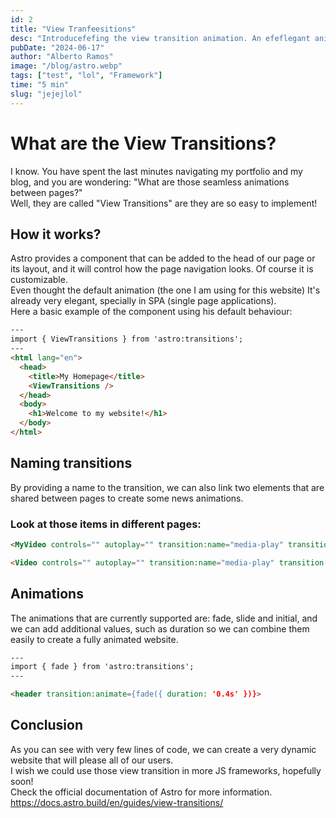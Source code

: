 ```yaml
---
id: 2
title: "View Tranfeesitions"
desc: "Introducefefing the view transition animation. An efeflegant animation that triggers when navigating a site."
pubDate: "2024-06-17"
author: "Alberto Ramos"
image: "/blog/astro.webp"
tags: ["test", "lol", "Framework"]
time: "5 min"
slug: "jejejlol"
---
```


# What are the View Transitions?
I know. You have spent the last minutes navigating my portfolio and my blog, and you are wondering: "What are those seamless animations between pages?"
<br>
Well, they are called "View Transitions" are they are so easy to implement!

## How it works?
Astro provides a <viewTransitions /> component that can be added to the head of our page or its layout, and it will control how the page navigation looks. Of course it is customizable.
<br>
Even thought the default animation (the one I am using for this website) It's already very elegant, specially in SPA (single page applications).
<br>
Here a basic example of the component using his default behaviour:


```html
---
import { ViewTransitions } from 'astro:transitions';
---
<html lang="en">
  <head>
    <title>My Homepage</title>
    <ViewTransitions />
  </head>
  <body>
    <h1>Welcome to my website!</h1>
  </body>
</html>

```
## Naming transitions
By providing a name to the transition, we can also link two elements that are shared between pages to create some news animations.

### Look at those items in different pages:
```html
<MyVideo controls="" autoplay="" transition:name="media-play" transition:persist />

```

```html
<Video controls="" autoplay="" transition:name="media-play" transition:persist />
```

## Animations
The animations that are currently supported are: fade, slide and initial, and we can add additional values, such as duration so we can combine them easily to create a fully animated website.
```html
---
import { fade } from 'astro:transitions';
---

<header transition:animate={fade({ duration: '0.4s' })}>

```

## Conclusion
As you can see with very few lines of code, we can create a very dynamic website that will please all of our users. 
<br>
I wish we could use those view transition in more JS frameworks, hopefully soon!
<br>
Check the official documentation of Astro for more information.
<br>
<span class="styled-link">https://docs.astro.build/en/guides/view-transitions/</span>


